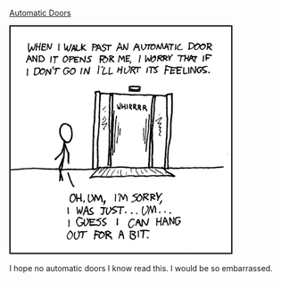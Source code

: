 [Automatic Doors](https://xkcd.com/175)

![Automatic Doors](./random_comic.png)

I hope no automatic doors I know read this.  I would be so embarrassed.

